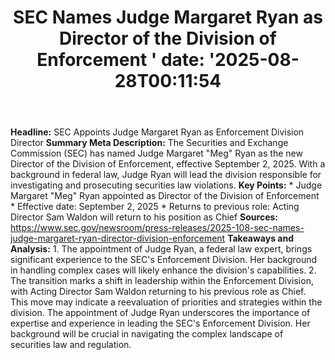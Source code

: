 ﻿---
title: "    SEC Names Judge Margaret Ryan as Director of the Division of Enforcement
'
date: '2025-08-28T00:11:54"
category: "Markets"
summary: ""
slug: "    sec names judge margaret ryan as director of the divisio"
source_urls:
  - "https://www.sec.gov/newsroom/press-releases/2025-108-sec-names-judge-margaret-ryan-director-division-enforcement"
seo:
  title: "    SEC Names Judge Margaret Ryan as Director of the Division of Enforcement
 | Hash n Hedge'
  description: '"
  keywords: ["news", "markets", "brief"]
---
**Headline:** SEC Appoints Judge Margaret Ryan as Enforcement Division Director  **Summary Meta Description:** The Securities and Exchange Commission (SEC) has named Judge Margaret "Meg" Ryan as the new Director of the Division of Enforcement, effective September 2, 2025. With a background in federal law, Judge Ryan will lead the division responsible for investigating and prosecuting securities law violations.  **Key Points:**  * Judge Margaret "Meg" Ryan appointed as Director of the Division of Enforcement * Effective date: September 2, 2025 * Returns to previous role: Acting Director Sam Waldon will return to his position as Chief  **Sources:** https://www.sec.gov/newsroom/press-releases/2025-108-sec-names-judge-margaret-ryan-director-division-enforcement  **Takeaways and Analysis:**  1. The appointment of Judge Ryan, a federal law expert, brings significant experience to the SEC's Enforcement Division. Her background in handling complex cases will likely enhance the division's capabilities. 2. The transition marks a shift in leadership within the Enforcement Division, with Acting Director Sam Waldon returning to his previous role as Chief. This move may indicate a reevaluation of priorities and strategies within the division.  The appointment of Judge Ryan underscores the importance of expertise and experience in leading the SEC's Enforcement Division. Her background will be crucial in navigating the complex landscape of securities law and regulation. 
